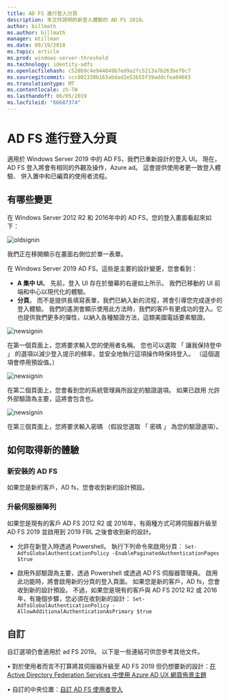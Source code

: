 ```yaml
---
title: AD FS 進行登入分頁
description: 本文件說明的新登入體驗的 AD FS 2019。
author: billmath
ms.author: billmath
manager: mtillman
ms.date: 09/19/2018
ms.topic: article
ms.prod: windows-server-threshold
ms.technology: identity-adfs
ms.openlocfilehash: c528b9c4e944849b7ed9a2fc5213a7b263be70c7
ms.sourcegitcommit: ccc802338b163abdad2e53b55f39addcfea04603
ms.translationtype: MT
ms.contentlocale: zh-TW
ms.lasthandoff: 06/05/2019
ms.locfileid: "66687374"
---
```

# <a name="ad-fs-paginated-sign-in"></a>AD FS 進行登入分頁


適用於 Windows Server 2019 中的 AD FS，我們已重新設計的登入 UI。  現在，AD FS 登入將會有相同的外觀及操作，Azure ad。  這會提供使用者更一致登入體驗、 併入置中和已編頁的使用者流程。

## <a name="whats-changing"></a>有哪些變更
在 Windows Server 2012 R2 和 2016年中的 AD FS，您的登入畫面看起來如下：

![oldsignin](media/AD-FS-paginated-sign-in/signin1.png)

我們正在移開顯示在畫面右側位於單一表單。

在 Windows Server 2019 AD FS，這些是主要的設計變更，您會看到：


- **A 集中 UI**。 先前，登入 UI 存在於螢幕的右邊如上所示。 我們已移動的 UI 前端和中心以現代化的體驗。
- **分頁**。 而不是提供長填寫表單，我們已納入新的流程，將會引導您完成逐步的登入體驗。 我們的遙測會顯示使用此方法時，我們的客戶有更成功的登入。它也提供我們更多的彈性，以納入各種驗證方法，這類美國電話要素驗證。

![newsignin](media/AD-FS-paginated-sign-in/signin2.png)

在第一個頁面上，您將要求輸入您的使用者名稱。 您也可以選取 「 讓我保持登中 」 的選項以減少登入提示的頻率，並安全地執行這項操作時保持登入。 （這個選項會停用預設值。）

![newsignin](media/AD-FS-paginated-sign-in/signin3.png)

在第二個頁面上，您會看到您的系統管理員所設定的驗證選項。 如果已啟用 允許外部驗證為主要，這將會包含也。

![newsignin](media/AD-FS-paginated-sign-in/signin4.png)

在第三個頁面上，您將要求輸入密碼 （假設您選取 「 密碼 」 為您的驗證選項）。

## <a name="how-to-get-the-new-experience"></a>如何取得新的體驗

### <a name="new-installation-of-ad-fs"></a>新安裝的 AD FS
如果您是新的客戶，AD fs，您會收到新的設計預設。

### <a name="upgrading-a-farm"></a>升級伺服器陣列
如果您是現有的客戶 AD FS 2012 R2 或 2016年，有兩種方式可將伺服器升級至 AD FS 2019 並啟用到 2019 FBL 之後會收到新的設計。

- 允許在新登入時透過 Powershell。 執行下列命令來啟用分頁： ``Set-AdfsGlobalAuthenticationPolicy -EnablePaginatedAuthenticationPages $true``

 - 啟用外部驗證為主要，透過 Powershell 或透過 AD FS 伺服器管理員。 啟用此功能時，將會啟用新的分頁的登入頁面。
如果您是新的客戶，AD fs，您會收到新的設計預設。 不過，如果您是現有的客戶與 AD FS 2012 R2 或 2016年，有幾個步驟，您必須在收到新的設計： ``Set-AdfsGlobalAuthenticationPolicy -AllowAdditionalAuthenticationAsPrimary $true``

## <a name="customization"></a>自訂
自訂選項仍會適用於 ad FS 2019。
以下是一些連結可供您參考其他文件。

• 對於使用者而言不打算將其伺服器升級至 AD FS 2019 但仍想要新的設計：[在 Active Directory Federation Services 中使用 Azure AD UX 網頁佈景主題](azure-ux-web-theme-in-ad-fs.md)

• 自訂的中央位置：[自訂 AD FS 使用者登入](ad-fs-user-sign-in-customization.md)
